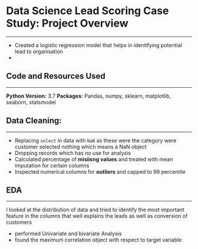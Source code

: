 # Data Science Lead Scoring Case Study: Project Overview
---
* Created a logistic regression model that helps in identifying potential lead to organisation 
* 

## Code and Resources Used
---
**Python Version:** 3.7
**Packages:** Pandas, numpy, sklearn, matplotlib, seaborn, statsmodel

## Data Cleaning:
---
* Replacing `select` in data with `NaN` as these were the category were customer selected nothing which means a NaN object
* Dropping records which has no use for analysis
* Calculated percentage of **misiisng values** and treated with mean imputation for certain columns
* Inspected numerical columns for **outliers** and capped to 99 percentile

## EDA
---
I looked at the distribution of data and tried to identify the most important feature in the columns that well explains the leads as well as conversion of customers
* performed Univariate and bivariate Analysis 
* found the maximum correlation object with respect to target variable

